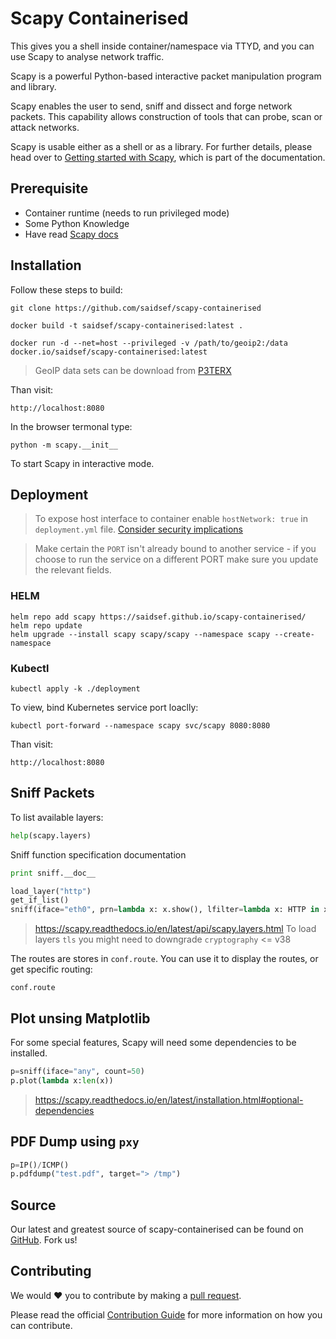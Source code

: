 # Scapy Containerised

This gives you a shell inside container/namespace via TTYD, and you can use Scapy to analyse network traffic. 

Scapy is a powerful Python-based interactive packet manipulation program and library.

Scapy enables the user to send, sniff and dissect and forge network packets. This capability allows construction of tools that can probe, scan or attack networks.

Scapy is usable either as a shell or as a library. For further details, please head over to [Getting started with Scapy](https://scapy.readthedocs.io/en/latest/introduction.html), which is part of the documentation.

## Prerequisite

- Container runtime (needs to run privileged mode)
- Some Python Knowledge
- Have read [Scapy docs](https://scapy.readthedocs.io/en/latest/introduction.html)

## Installation

Follow these steps to build:

```shell
git clone https://github.com/saidsef/scapy-containerised
```

```shell
docker build -t saidsef/scapy-containerised:latest .
```

```shell
docker run -d --net=host --privileged -v /path/to/geoip2:/data docker.io/saidsef/scapy-containerised:latest
```

> GeoIP data sets can be download from [P3TERX](https://github.com/P3TERX/GeoLite.mmdb) 

Than visit:

```shell
http://localhost:8080
```

In the browser termonal type:

```shell
python -m scapy.__init__
```

To start Scapy in interactive mode.

## Deployment

> To expose host interface to container enable `hostNetwork: true` in `deployment.yml` file.  [Consider security implications](https://kubernetes.io/docs/concepts/configuration/overview/)

> Make certain the `PORT` isn't already bound to another service - if you choose to run the service on a different PORT make sure you update the relevant fields.

### HELM

```shell
helm repo add scapy https://saidsef.github.io/scapy-containerised/
helm repo update
helm upgrade --install scapy scapy/scapy --namespace scapy --create-namespace
```

### Kubectl

```shell
kubectl apply -k ./deployment
```

To view, bind Kubernetes service port loaclly:

```shell
kubectl port-forward --namespace scapy svc/scapy 8080:8080
```

Than visit:

```shell
http://localhost:8080
```

## Sniff Packets

To list available layers:

```python
help(scapy.layers)
```
Sniff function specification documentation

```python
print sniff.__doc__
```

```python
load_layer("http")
get_if_list()
sniff(iface="eth0", prn=lambda x: x.show(), lfilter=lambda x: HTTP in x, count=100)
```
> https://scapy.readthedocs.io/en/latest/api/scapy.layers.html
> To load layers `tls` you might need to downgrade `cryptography` <= v38

The routes are stores in `conf.route`. You can use it to display the routes, or get specific routing:

```shell
conf.route
```

## Plot unsing Matplotlib

For some special features, Scapy will need some dependencies to be installed.

```python
p=sniff(iface="any", count=50)
p.plot(lambda x:len(x))
```
> <https://scapy.readthedocs.io/en/latest/installation.html#optional-dependencies>

## PDF Dump using `pxy`

```python
p=IP()/ICMP()
p.pdfdump("test.pdf", target="> /tmp")
```

## Source

Our latest and greatest source of scapy-containerised can be found on [GitHub](#deployment). Fork us!

## Contributing

We would :heart: you to contribute by making a [pull request](https://github.com/saidsef/scapy-containerised/pulls).

Please read the official [Contribution Guide](./CONTRIBUTING.md) for more information on how you can contribute.
